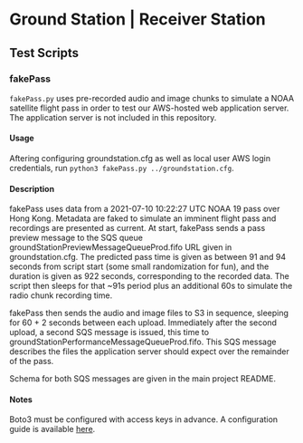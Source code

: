 # Ground Station | Receiver Station

## Test Scripts

### fakePass

`fakePass.py` uses pre-recorded audio and image chunks to simulate a NOAA satellite flight pass in order to test our AWS-hosted web application server. The application server is not included in this repository. 

#### Usage

Aftering configuring groundstation.cfg as well as local user AWS login credentials, run `python3 fakePass.py ../groundstation.cfg`.

#### Description

fakePass uses data from a 2021-07-10 10:22:27 UTC NOAA 19 pass over Hong Kong. Metadata are faked to simulate an imminent flight pass and recordings are presented as current. At start, fakePass sends a pass preview message to the SQS queue groundStationPreviewMessageQueueProd.fifo URL given in groundstation.cfg. The predicted pass time is given as between 91 and 94 seconds from script start (some small randomization for fun), and the duration is given as 922 seconds, corresponding to the recorded data. The script then sleeps for that ~91s period plus an additional 60s to simulate the radio chunk recording time. 

fakePass then sends the audio and image files to S3 in sequence, sleeping for 60 + 2 seconds between each upload. Immediately after the second upload, a second SQS message is issued, this time to groundStationPerformanceMessageQueueProd.fifo. This SQS message describes the files the application server should expect over the remainder of the pass. 

Schema for both SQS messages are given in the main project README.

#### Notes

Boto3 must be configured with access keys in advance. A configuration guide is available [here](https://boto3.amazonaws.com/v1/documentation/api/latest/guide/quickstart.html#configuration).
